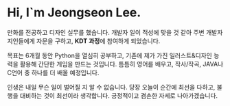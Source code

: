 
# Hi, I`m Jeongseon Lee.
만화를 전공하고 디자인 실무를 했습니다. 개발자 일이 적성에 맞을 것 같아 주변 개발자 지인들에게 자문을 구하고, **KDT 과정**에 참여하게 되었습니다. 

목표는 6개월 동안 Python을 열심히 공부하고, 기존에 제가 가진 일러스트&디자인 능력을 활용해 간단한 게임을 만드는 것입니다. 틈틈히 영어를 배우고, 작사/작곡, JAVA나 C언어 중 하나를 더 배울 예정입니다. 

인생은 내일 무슨 일이 벌어질 지 알 수 없습니다. 당장 오늘이 순간에 최선을 다하고, 불행을 대비하는 것이 최선이라 생각합니다. 긍정적이고 겸손한 자세로 나아가겠습니다. 
